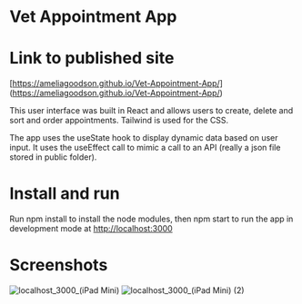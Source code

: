 # Vet Appointment App

# Link to published site

[https://ameliagoodson.github.io/Vet-Appointment-App/] (https://ameliagoodson.github.io/Vet-Appointment-App/)

This user interface was built in React and allows users to create, delete and sort and order appointments. Tailwind is used for the CSS.

The app uses the useState hook to display dynamic data based on user input. It uses the useEffect call to mimic a call to an API (really a json file stored in public folder).

# Install and run

Run npm install to install the node modules, then npm start to run the app in development mode at [http://localhost:3000](http://localhost:3000)

# Screenshots

![localhost_3000_(iPad Mini)](https://user-images.githubusercontent.com/60428536/200982713-3c4a9e55-a20a-4f93-b242-2d881e3bdd1f.png)
![localhost_3000_(iPad Mini) (2)](https://user-images.githubusercontent.com/60428536/200982890-8994ae8d-81af-421b-b74d-84856fe0c66b.png)
